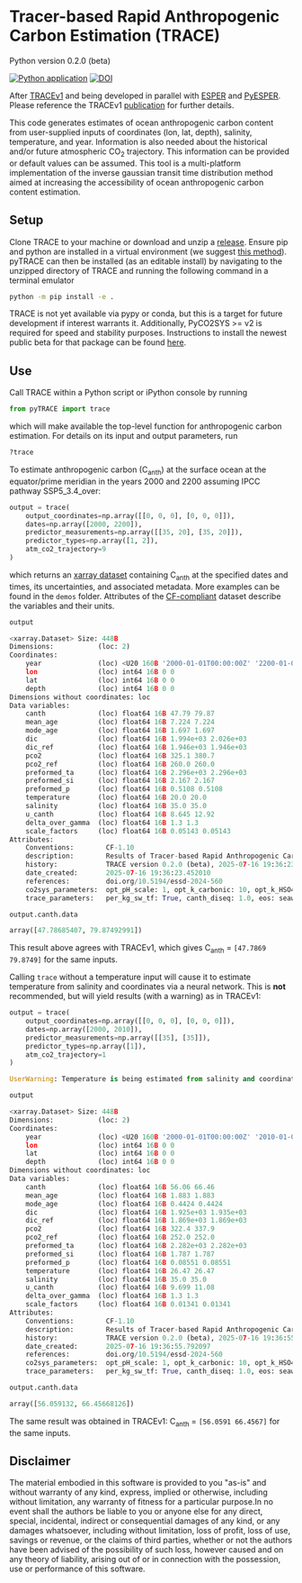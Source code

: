 # Tracer-based Rapid Anthropogenic Carbon Estimation (TRACE)
Python version 0.2.0 (beta)

[![Python application](https://github.com/d-sandborn/pyTRACE/actions/workflows/python-app.yml/badge.svg)](https://github.com/d-sandborn/pyTRACE/actions/workflows/python-app.yml) 
[![DOI](https://zenodo.org/badge/931694885.svg)](https://doi.org/10.5281/zenodo.15597122)

After [TRACEv1](https://github.com/BRCScienceProducts/TRACEv1) and being developed in parallel with [ESPER](https://github.com/BRCScienceProducts/ESPER) and [PyESPER](https://github.com/LarissaMDias/PyESPER). Please reference the TRACEv1 [publication](https://doi.org/10.5194/essd-17-3073-2025) for further details.

This code generates estimates of ocean anthropogenic carbon content from user-supplied inputs of coordinates (lon, lat, depth), salinity, temperature, and year. Information is also needed about the historical and/or future atmospheric CO<sub>2</sub> trajectory.  This information can be provided or default values can be assumed.  This tool is a multi-platform implementation of the inverse gaussian transit time distribution method aimed at increasing the accessibility of ocean anthropogenic carbon content estimation.

## Setup

Clone TRACE to your machine or download and unzip a [release](https://github.com/d-sandborn/pyTRACE/releases).  Ensure pip and python are installed in a virtual environment (we suggest [this method](https://mamba.readthedocs.io/en/latest/installation/mamba-installation.html)). pyTRACE can then be installed (as an editable install) by navigating to the unzipped directory of TRACE and running the following command in a terminal emulator
```bash
python -m pip install -e .
```
TRACE is not yet available via pypy or conda, but this is a target for future development if interest warrants it. Additionally, PyCO2SYS >= v2 is required for speed and stability purposes. Instructions to install the newest public beta for that package can be found [here](https://mvdh.xyz/PyCO2SYS/).

## Use

Call TRACE within a Python script or iPython console by running 

```python
from pyTRACE import trace
```

which will make available the top-level function for anthropogenic carbon estimation. For details on its input and output parameters, run

```python
?trace
```

To estimate anthropogenic carbon (C<sub>anth</sub>) at the surface ocean at the equator/prime meridian in the years 2000 and 2200 assuming IPCC pathway SSP5_3.4_over:

```python
output = trace(
    output_coordinates=np.array([[0, 0, 0], [0, 0, 0]]),
    dates=np.array([2000, 2200]),
    predictor_measurements=np.array([[35, 20], [35, 20]]),
    predictor_types=np.array([1, 2]),
    atm_co2_trajectory=9
)
```

which returns an [xarray dataset](https://docs.xarray.dev/en/latest/generated/xarray.Dataset.html) containing C<sub>anth</sub> at the specified dates and times, its uncertainties, and associated metadata. More examples can be found in the ```demos``` folder. Attributes of the [CF-compliant](https://cfconventions.org/) dataset describe the variables and their units.

```python
output

<xarray.Dataset> Size: 448B
Dimensions:           (loc: 2)
Coordinates:
    year              (loc) <U20 160B '2000-01-01T00:00:00Z' '2200-01-01T00:0...
    lon               (loc) int64 16B 0 0
    lat               (loc) int64 16B 0 0
    depth             (loc) int64 16B 0 0
Dimensions without coordinates: loc
Data variables:
    canth             (loc) float64 16B 47.79 79.87
    mean_age          (loc) float64 16B 7.224 7.224
    mode_age          (loc) float64 16B 1.697 1.697
    dic               (loc) float64 16B 1.994e+03 2.026e+03
    dic_ref           (loc) float64 16B 1.946e+03 1.946e+03
    pco2              (loc) float64 16B 325.1 380.7
    pco2_ref          (loc) float64 16B 260.0 260.0
    preformed_ta      (loc) float64 16B 2.296e+03 2.296e+03
    preformed_si      (loc) float64 16B 2.167 2.167
    preformed_p       (loc) float64 16B 0.5108 0.5108
    temperature       (loc) float64 16B 20.0 20.0
    salinity          (loc) float64 16B 35.0 35.0
    u_canth           (loc) float64 16B 8.645 12.92
    delta_over_gamma  (loc) float64 16B 1.3 1.3
    scale_factors     (loc) float64 16B 0.05143 0.05143
Attributes:
    Conventions:        CF-1.10
    description:        Results of Tracer-based Rapid Anthropogenic Carbon Es...
    history:            TRACE version 0.2.0 (beta), 2025-07-16 19:36:23.45199...
    date_created:       2025-07-16 19:36:23.452010
    references:         doi.org/10.5194/essd-2024-560
    co2sys_parameters:  opt_pH_scale: 1, opt_k_carbonic: 10, opt_k_HSO4: 1, o...
    trace_parameters:   per_kg_sw_tf: True, canth_diseq: 1.0, eos: seawater, ...

output.canth.data

array([47.78685407, 79.87492991])

```

This result above agrees with TRACEv1, which gives C<sub>anth</sub> = ```[47.7869 79.8749]``` for the same inputs.

Calling ```trace``` without a temperature input will cause it to estimate temperature from salinity and coordinates via a neural network. This is **not** recommended, but will yield results (with a warning) as in TRACEv1:

```python
output = trace(
    output_coordinates=np.array([[0, 0, 0], [0, 0, 0]]),
    dates=np.array([2000, 2010]),
    predictor_measurements=np.array([[35], [35]]),
    predictor_types=np.array([1]),
    atm_co2_trajectory=1
)

UserWarning: Temperature is being estimated from salinity and coordinate information.

output

<xarray.Dataset> Size: 448B
Dimensions:           (loc: 2)
Coordinates:
    year              (loc) <U20 160B '2000-01-01T00:00:00Z' '2010-01-01T00:0...
    lon               (loc) int64 16B 0 0
    lat               (loc) int64 16B 0 0
    depth             (loc) int64 16B 0 0
Dimensions without coordinates: loc
Data variables:
    canth             (loc) float64 16B 56.06 66.46
    mean_age          (loc) float64 16B 1.883 1.883
    mode_age          (loc) float64 16B 0.4424 0.4424
    dic               (loc) float64 16B 1.925e+03 1.935e+03
    dic_ref           (loc) float64 16B 1.869e+03 1.869e+03
    pco2              (loc) float64 16B 322.4 337.9
    pco2_ref          (loc) float64 16B 252.0 252.0
    preformed_ta      (loc) float64 16B 2.282e+03 2.282e+03
    preformed_si      (loc) float64 16B 1.787 1.787
    preformed_p       (loc) float64 16B 0.08551 0.08551
    temperature       (loc) float64 16B 26.47 26.47
    salinity          (loc) float64 16B 35.0 35.0
    u_canth           (loc) float64 16B 9.699 11.08
    delta_over_gamma  (loc) float64 16B 1.3 1.3
    scale_factors     (loc) float64 16B 0.01341 0.01341
Attributes:
    Conventions:        CF-1.10
    description:        Results of Tracer-based Rapid Anthropogenic Carbon Es...
    history:            TRACE version 0.2.0 (beta), 2025-07-16 19:36:55.79208...
    date_created:       2025-07-16 19:36:55.792097
    references:         doi.org/10.5194/essd-2024-560
    co2sys_parameters:  opt_pH_scale: 1, opt_k_carbonic: 10, opt_k_HSO4: 1, o...
    trace_parameters:   per_kg_sw_tf: True, canth_diseq: 1.0, eos: seawater, ...

output.canth.data

array([56.059132, 66.45668126])

```

The same result was obtained in TRACEv1: C<sub>anth</sub> = ```[56.0591 66.4567]``` for the same inputs.

## Disclaimer

The material embodied in this software is provided to you "as-is" and without warranty of any kind, express, implied or otherwise, including without limitation, any warranty of fitness for a particular purpose.In no event shall the authors be liable to you or anyone else for any direct, special, incidental, indirect or consequential damages of any kind, or any damages whatsoever, including without limitation, loss of profit, loss of use, savings or revenue, or the claims of third parties, whether or not the authors have been advised of the possibility of such loss, however caused and on any theory of liability, arising out of or in connection with the possession, use or performance of this software.
